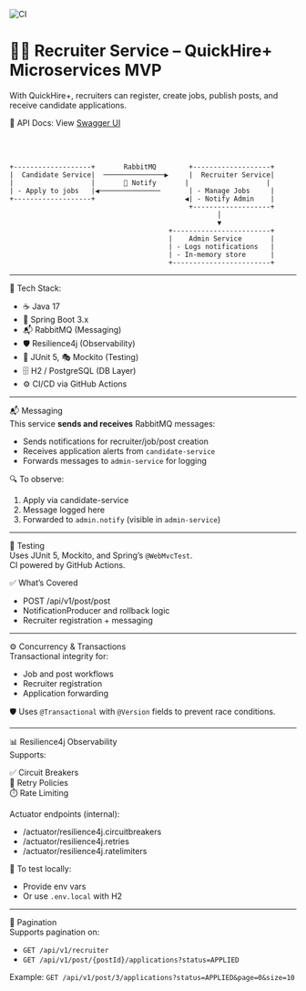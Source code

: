 ![CI](https://github.com/tundeadetunji/quick-hire_recruiter-service/actions/workflows/ci.yml/badge.svg)

# 🧑‍💼 Recruiter Service – QuickHire+ Microservices MVP  

With QuickHire+, recruiters can register, create jobs, publish posts, and receive candidate applications.

📄 API Docs: View <a href="https://quick-hire-recruiter-service.onrender.com/swagger-ui/index.html">Swagger UI</a>

<br/>
<br/>

```  
+-------------------+       RabbitMQ        +-------------------+
|  Candidate Service|  ───────────────▶     |  Recruiter Service|
|                   |       🔔 Notify       |                   |
| - Apply to jobs   |◀───────────────       | - Manage Jobs     |
+-------------------+                      ◀| - Notify Admin    |
                                            +-------------------+
                                                   │
                                                   ▼
                                       +------------------------+
                                       |    Admin Service       |
                                       | - Logs notifications   |
                                       | - In-memory store      |
                                       +------------------------+
```

---

🧰 Tech Stack:
- ☕ Java 17
- 🌱 Spring Boot 3.x
- 📬 RabbitMQ (Messaging)
- 🛡️ Resilience4j (Observability)
- 🧪 JUnit 5, 🎭 Mockito (Testing)
- 🗄️ H2 / PostgreSQL (DB Layer)
- ⚙️ CI/CD via GitHub Actions

---

📬 Messaging  
This service **sends and receives** RabbitMQ messages:

- Sends notifications for recruiter/job/post creation  
- Receives application alerts from `candidate-service`  
- Forwards messages to `admin-service` for logging

🔍 To observe:
1. Apply via candidate-service  
2. Message logged here  
3. Forwarded to `admin.notify` (visible in `admin-service`)

---

🧪 Testing  
Uses JUnit 5, Mockito, and Spring’s `@WebMvcTest`.  
CI powered by GitHub Actions.

✅ What’s Covered
- POST /api/v1/post/post  
- NotificationProducer and rollback logic  
- Recruiter registration + messaging

---

⚙️ Concurrency & Transactions  
Transactional integrity for:

- Job and post workflows  
- Recruiter registration  
- Application forwarding

🛡️ Uses `@Transactional` with `@Version` fields to prevent race conditions.

---

📊 Resilience4j Observability  
Supports:

✅ Circuit Breakers  
🔁 Retry Policies  
⏱️ Rate Limiting  

Actuator endpoints (internal):
- /actuator/resilience4j.circuitbreakers  
- /actuator/resilience4j.retries  
- /actuator/resilience4j.ratelimiters

🧪 To test locally:
- Provide env vars  
- Or use `.env.local` with H2

---

📘 Pagination  
Supports pagination on:

- `GET /api/v1/recruiter`  
- `GET /api/v1/post/{postId}/applications?status=APPLIED`

Example:
`GET /api/v1/post/3/applications?status=APPLIED&page=0&size=10`
